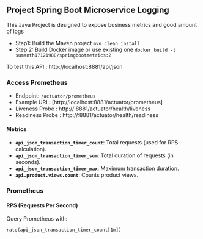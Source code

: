 
## Project Spring Boot Microservice Logging

This Java Project is designed to expose business metrics and good amount of logs
- Step1: Build the Maven project
`mvn clean install`
- Step 2: Build Docker image or use existing one
  `docker build -t sumanth17121988/springbootmetrics:2`


To test this API  : http://localhost:8881/api/json 

### Access Prometheus
- Endpoint: `/actuator/prometheus`
- Example URL: [http://localhost:8881/actuator/prometheus]
- Liveness Probe : http://<ipadress>:8881/actuator/health/liveness
- Readiness Probe : http://<ipadress>:8881/actuator/health/readiness

#### Metrics
- **`api_json_transaction_timer_count`**: Total requests (used for RPS calculation).
- **`api_json_transaction_timer_sum`**: Total duration of requests (in seconds).
- **`api_json_transaction_timer_max`**: Maximum transaction duration.
- **`api.product.views.count`**: Counts product views.

### Prometheus
#### RPS (Requests Per Second)
Query Prometheus with:
```promql
rate(api_json_transaction_timer_count[1m])
